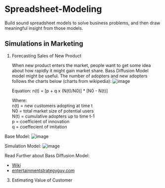 # Spreadsheet-Modeling
Build sound spreadsheet models to solve business problems, and then draw meaningful insight from those models.

## Simulations in Marketing
1. Forecasting Sales of New Product

    When new product enters the market, people want to get some idea about how rapidly it might gain market share. Bass Diffusion Model model might be useful. The number of adopters and new adopters follows the charts below (charts from wikipedia):
![image](https://user-images.githubusercontent.com/102925575/173689354-e9a6555d-69e6-4531-8124-63281364f528.png)

    Equation:
    n(t) = [p + q x (N(t)/N0)] * [N0 - N(t)]
    
    Where:\
    n(t) = new customers adopting at time t \
    N0	 = total market size of potential users \
    N(t) = cumulative adopters up to time t-1 \
    p	 = coefficient of innovation \
    q	 = coeffecient of imitation

Base Model:
![image](https://user-images.githubusercontent.com/102925575/173697707-19d06c9b-e632-49d7-9cd1-01096d5de4b1.png)

Simulation Model:
![image](https://user-images.githubusercontent.com/102925575/173701164-1ea6047a-88ee-44ec-8f18-f22b0f057539.png)

Read Further about Bass Diffusion Model: 
- [Wiki](https://en.wikipedia.org/wiki/Bass_diffusion_model)
- [entertainmentstrategyguy.com](https://entertainmentstrategyguy.com/2019/09/11/the-bass-diffusion-modelexplained-the-most-important-shape-of-the-streaming-wars/)

3. Estimating Value of Customer
